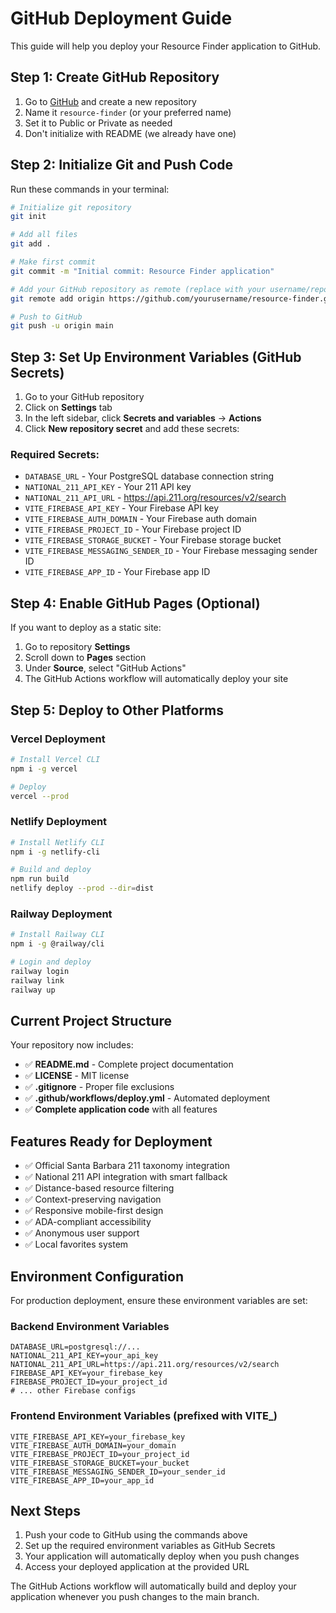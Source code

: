 # GitHub Deployment Guide

This guide will help you deploy your Resource Finder application to GitHub.

## Step 1: Create GitHub Repository

1. Go to [GitHub](https://github.com) and create a new repository
2. Name it `resource-finder` (or your preferred name)
3. Set it to Public or Private as needed
4. Don't initialize with README (we already have one)

## Step 2: Initialize Git and Push Code

Run these commands in your terminal:

```bash
# Initialize git repository
git init

# Add all files
git add .

# Make first commit
git commit -m "Initial commit: Resource Finder application"

# Add your GitHub repository as remote (replace with your username/repo)
git remote add origin https://github.com/yourusername/resource-finder.git

# Push to GitHub
git push -u origin main
```

## Step 3: Set Up Environment Variables (GitHub Secrets)

1. Go to your GitHub repository
2. Click on **Settings** tab
3. In the left sidebar, click **Secrets and variables** → **Actions**
4. Click **New repository secret** and add these secrets:

### Required Secrets:
- `DATABASE_URL` - Your PostgreSQL database connection string
- `NATIONAL_211_API_KEY` - Your 211 API key
- `NATIONAL_211_API_URL` - https://api.211.org/resources/v2/search
- `VITE_FIREBASE_API_KEY` - Your Firebase API key
- `VITE_FIREBASE_AUTH_DOMAIN` - Your Firebase auth domain
- `VITE_FIREBASE_PROJECT_ID` - Your Firebase project ID
- `VITE_FIREBASE_STORAGE_BUCKET` - Your Firebase storage bucket
- `VITE_FIREBASE_MESSAGING_SENDER_ID` - Your Firebase messaging sender ID
- `VITE_FIREBASE_APP_ID` - Your Firebase app ID

## Step 4: Enable GitHub Pages (Optional)

If you want to deploy as a static site:

1. Go to repository **Settings**
2. Scroll down to **Pages** section
3. Under **Source**, select "GitHub Actions"
4. The GitHub Actions workflow will automatically deploy your site

## Step 5: Deploy to Other Platforms

### Vercel Deployment
```bash
# Install Vercel CLI
npm i -g vercel

# Deploy
vercel --prod
```

### Netlify Deployment
```bash
# Install Netlify CLI
npm i -g netlify-cli

# Build and deploy
npm run build
netlify deploy --prod --dir=dist
```

### Railway Deployment
```bash
# Install Railway CLI
npm i -g @railway/cli

# Login and deploy
railway login
railway link
railway up
```

## Current Project Structure

Your repository now includes:
- ✅ **README.md** - Complete project documentation
- ✅ **LICENSE** - MIT license
- ✅ **.gitignore** - Proper file exclusions
- ✅ **.github/workflows/deploy.yml** - Automated deployment
- ✅ **Complete application code** with all features

## Features Ready for Deployment

- ✅ Official Santa Barbara 211 taxonomy integration
- ✅ National 211 API integration with smart fallback
- ✅ Distance-based resource filtering
- ✅ Context-preserving navigation
- ✅ Responsive mobile-first design
- ✅ ADA-compliant accessibility
- ✅ Anonymous user support
- ✅ Local favorites system

## Environment Configuration

For production deployment, ensure these environment variables are set:

### Backend Environment Variables
```env
DATABASE_URL=postgresql://...
NATIONAL_211_API_KEY=your_api_key
NATIONAL_211_API_URL=https://api.211.org/resources/v2/search
FIREBASE_API_KEY=your_firebase_key
FIREBASE_PROJECT_ID=your_project_id
# ... other Firebase configs
```

### Frontend Environment Variables (prefixed with VITE_)
```env
VITE_FIREBASE_API_KEY=your_firebase_key
VITE_FIREBASE_AUTH_DOMAIN=your_domain
VITE_FIREBASE_PROJECT_ID=your_project_id
VITE_FIREBASE_STORAGE_BUCKET=your_bucket
VITE_FIREBASE_MESSAGING_SENDER_ID=your_sender_id
VITE_FIREBASE_APP_ID=your_app_id
```

## Next Steps

1. Push your code to GitHub using the commands above
2. Set up the required environment variables as GitHub Secrets  
3. Your application will automatically deploy when you push changes
4. Access your deployed application at the provided URL

The GitHub Actions workflow will automatically build and deploy your application whenever you push changes to the main branch.